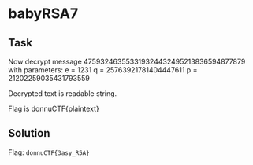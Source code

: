 # babyRSA7

## Task

Now decrypt message 475932463553319324432495213836594877879 with parameters:
e = 1231
q = 25763921781404447611
p = 21202259035431793559

Decrypted text is readable string.

Flag is donnuCTF{plaintext}

## Solution

Flag: `donnuCTF{3asy_R5A}`